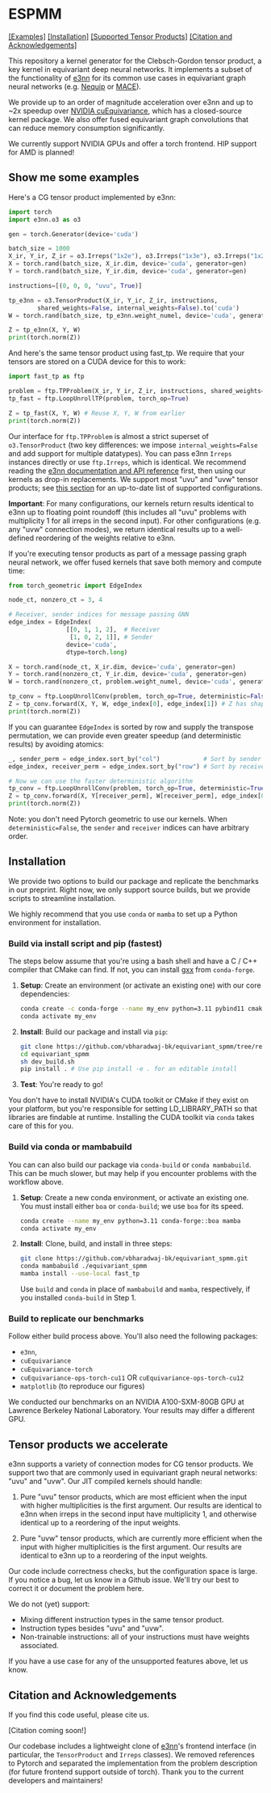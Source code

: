 # ESPMM

[[Examples]](#show-me-some-examples) [[Installation]](#installation)
[[Supported Tensor Products]](#tensor-products-we-accelerate)
[[Citation and Acknowledgements]](#citation-and-acknowledgements)

This repository a kernel generator for the Clebsch-Gordon tensor product, 
a key kernel in equivariant deep neural networks. It implements
a subset of the functionality of [e3nn](https://e3nn.org/)
for its common use cases in equivariant graph neural networks
(e.g. [Nequip](https://github.com/mir-group/nequip) or
[MACE](https://github.com/ACEsuit/mace)). 

We provide up to an order of magnitude acceleration over e3nn
and up to ~2x speedup over 
[NVIDIA cuEquivariance](https://github.com/NVIDIA/cuEquivariance),
which has a closed-source kernel package. We also offer fused
equivariant graph convolutions that can reduce memory consumption 
significantly. 

We currently support NVIDIA GPUs and offer a torch frontend.
HIP support for AMD is planned! 

## Show me some examples
Here's a CG tensor product implemented by e3nn: 

```python
import torch
import e3nn.o3 as o3

gen = torch.Generator(device='cuda')

batch_size = 1000
X_ir, Y_ir, Z_ir = o3.Irreps("1x2e"), o3.Irreps("1x3e"), o3.Irreps("1x2e") 
X = torch.rand(batch_size, X_ir.dim, device='cuda', generator=gen)
Y = torch.rand(batch_size, Y_ir.dim, device='cuda', generator=gen)

instructions=[(0, 0, 0, "uvu", True)]

tp_e3nn = o3.TensorProduct(X_ir, Y_ir, Z_ir, instructions,
        shared_weights=False, internal_weights=False).to('cuda')
W = torch.rand(batch_size, tp_e3nn.weight_numel, device='cuda', generator=gen)

Z = tp_e3nn(X, Y, W)
print(torch.norm(Z))
```

And here's the same tensor product using fast_tp. We require that your
tensors are stored on a CUDA device for this to work: 

```python
import fast_tp as ftp

problem = ftp.TPProblem(X_ir, Y_ir, Z_ir, instructions, shared_weights=False, internal_weights=False)
tp_fast = ftp.LoopUnrollTP(problem, torch_op=True)

Z = tp_fast(X, Y, W) # Reuse X, Y, W from earlier
print(torch.norm(Z))
```

Our interface for `ftp.TPProblem` is almost a strict superset of 
`o3.TensorProduct` (two key differences: we 
impose `internal_weights=False` and add support for multiple datatypes). 
You can pass e3nn `Irreps` instances directly or 
use `ftp.Irreps`, which is identical. We recommend 
reading the [e3nn documentation and API reference](https://docs.e3nn.org/en/latest/) first, then using our kernels 
as drop-in replacements. We support most "uvu" and "uvw" tensor products; 
see [this section](#tensor-products-we-support) for an up-to-date list of supported configurations. 

**Important**: For many configurations, our kernels return results identical to
e3nn up to floating point roundoff (this includes all "uvu" problems with
multiplicity 1 for all irreps in the second input). For other configurations 
(e.g. any "uvw" connection modes), we return identical 
results up to a well-defined reordering of the weights relative to e3nn. 

If you're executing tensor products as part of a message passing graph
neural network, we offer fused kernels that save both memory and compute time: 

```python
from torch_geometric import EdgeIndex

node_ct, nonzero_ct = 3, 4

# Receiver, sender indices for message passing GNN
edge_index = EdgeIndex(
                [[0, 1, 1, 2],  # Receiver 
                 [1, 0, 2, 1]], # Sender 
                device='cuda',
                dtype=torch.long)

X = torch.rand(node_ct, X_ir.dim, device='cuda', generator=gen)
Y = torch.rand(nonzero_ct, Y_ir.dim, device='cuda', generator=gen)
W = torch.rand(nonzero_ct, problem.weight_numel, device='cuda', generator=gen)

tp_conv = ftp.LoopUnrollConv(problem, torch_op=True, deterministic=False) # Reuse problem from earlier
Z = tp_conv.forward(X, Y, W, edge_index[0], edge_index[1]) # Z has shape [node_ct, z_ir.dim]
print(torch.norm(Z))
```

If you can guarantee `EdgeIndex` is sorted by row and supply the transpose
permutation, we can provide even greater speedup (and deterministic results) 
by avoiding atomics: 

```python
_, sender_perm = edge_index.sort_by("col")            # Sort by sender index 
edge_index, receiver_perm = edge_index.sort_by("row") # Sort by receiver index

# Now we can use the faster deterministic algorithm
tp_conv = ftp.LoopUnrollConv(problem, torch_op=True, deterministic=True) 
Z = tp_conv.forward(X, Y[receiver_perm], W[receiver_perm], edge_index[0], edge_index[1], sender_perm) 
print(torch.norm(Z))
```
Note: you don't need Pytorch geometric to use our kernels. When
`deterministic=False`, the `sender` and `receiver` indices can have
arbitrary order. 

## Installation 
We provide two options to build our package and replicate
the benchmarks in our preprint. Right now, we only support
source builds, but we provide scripts to streamline installation.

We highly recommend that you use
`conda` or `mamba` to set up a Python environment for installation.

### Build via install script and pip (fastest) 
The steps below assume that you're using a bash shell and have a C / C++ 
compiler that CMake can find. If not, you can install [gxx](https://anaconda.org/conda-forge/gxx/) from `conda-forge`. 

1. **Setup**: Create an environment (or activate an existing one) with 
  our core dependencies: 
    ```bash
    conda create -c conda-forge --name my_env python=3.11 pybind11 cmake nvidia::cuda-toolkit
    conda activate my_env 
    ``` 

2. **Install**: Build our package and install via `pip`: 
    ```bash
    git clone https://github.com/vbharadwaj-bk/equivariant_spmm/tree/release 
    cd equivariant_spmm
    sh dev_build.sh 
    pip install . # Use pip install -e . for an editable install 
    ``` 

3. **Test**: You're ready to go!

You don't have to install NVIDIA's CUDA toolkit or CMake if they exist on your
platform, but you're responsible for setting LD_LIBRARY_PATH so that libraries
are findable at runtime. Installing the CUDA toolkit via `conda` takes care of this for
you. 

### Build via conda or mambabuild
You can can also build our package via `conda-build` or
`conda mambabuild`. This can be much slower, but may help if you
encounter problems with the workflow above.

1. **Setup**: Create a new conda environment, or activate an existing one.
    You must install either `boa` or `conda-build`; we 
    use `boa` for its speed. 
    ```bash
    conda create --name my_env python=3.11 conda-forge::boa mamba
    conda activate my_env 
    ``` 

2. **Install**: Clone, build, and install in three steps:
    ```bash
    git clone https://github.com/vbharadwaj-bk/equivariant_spmm.git
    conda mambabuild ./equivariant_spmm 
    mamba install --use-local fast_tp 
    ```

    Use `build` and `conda` in place of `mambabuild` and `mamba`, 
    respectively, if you installed `conda-build` in Step 1.

### Build to replicate our benchmarks 
Follow either build process above. You'll also need the following packages: 
- `e3nn`, 
- `cuEquivariance`
- `cuEquivariance-torch` 
- `cuEquivariance-ops-torch-cu11` OR `cuEquivariance-ops-torch-cu12` 
- `matplotlib` (to reproduce our figures) 

We conducted our benchmarks on an NVIDIA A100-SXM-80GB GPU at
Lawrence Berkeley National Laboratory. Your results may differ 
a different GPU.

## Tensor products we accelerate 
e3nn supports a variety of connection modes for CG tensor products. We support 
two that are commonly used in equivariant graph neural networks:
"uvu" and "uvw". Our JIT compiled kernels should handle:

1. Pure "uvu" tensor products, which are most efficient when the input with higher
multiplicities is the first argument. Our results are identical to e3nn when irreps in
the second input have multiplicity 1, and otherwise identical up to a reordering
of the input weights.

2. Pure "uvw" tensor products, which are currently more efficient when the input with
higher multiplicities is the first argument. Our results are identical to e3nn up to a reordering
of the input weights. 

Our code include correctness checks, but the configuration space is large. If you notice
a bug, let us know in a Github issue. We'll try our best to correct it or document the problem here.

We do not (yet) support:

- Mixing different instruction types in the same tensor product. 
- Instruction types besides "uvu" and "uvw".
- Non-trainable instructions: all of your instructions must have weights associated. 

If you have a use case for any of the unsupported features above, let us know.

## Citation and Acknowledgements
If you find this code useful, please cite us.

[Citation coming soon!]

Our codebase includes a lightweight clone of 
[e3nn](https://e3nn.org/)'s frontend interface (in particular, the 
`TensorProduct` and `Irreps` classes). We removed references to Pytorch
and separated the implementation from the problem description (for future
frontend support outside of torch). Thank you to the current
developers and maintainers! 